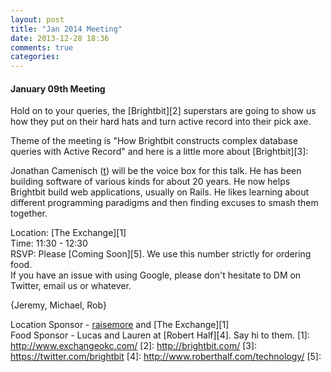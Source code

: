 ```yaml
---
layout: post
title: "Jan 2014 Meeting"
date: 2013-12-28 18:36
comments: true
categories: 
---
```

#### January 09th Meeting

Hold on to your queries, the [Brightbit][2] superstars are going to show us how they put on their hard hats and turn active record into their pick axe.

Theme of the meeting is "How Brightbit constructs complex database queries with Active Record" and here is a little more about [Brightbit][3]:

Jonathan Camenisch ([t][]) will be the voice box for this talk. He has been building software of various kinds for about 20 years. He now helps Brightbit build web applications, usually on Rails. He likes learning about different programming paradigms and then finding excuses to smash them together.

Location: [The Exchange][1]  
Time: 11:30 - 12:30  
RSVP: Please [Coming Soon][5]. We use this number strictly for ordering food.  
If you have an issue with using Google, please don't hesitate to DM on Twitter, email us or whatever.

{Jeremy, Michael, Rob}

Location Sponsor - [raisemore][] and [The Exchange][1]  
Food Sponsor - Lucas and Lauren at [Robert Half][4]. Say hi to them.
[1]: http://www.exchangeokc.com/
[2]: http://brightbit.com/
[3]: https://twitter.com/brightbit
[4]: http://www.roberthalf.com/technology/
[5]: 

[raisemore]: [http://raisemore.com] "raisemore"
[t]: https://twitter.com/jCamenisch